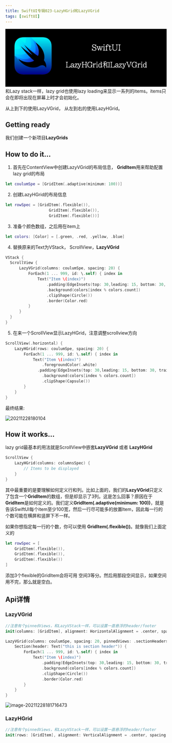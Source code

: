 ```yaml
---
title: SwiftUI专辑023-LazyHGrid和LazyVGrid
tags: [swiftUI]
---
```

![headerimg](./Header.png)
和Lazy stack一样，lazy grid也使用lazy loading来显示一系列的items。items只会在即将出现在屏幕上时才会初始化。

从上到下的使用LazyVGrid， 从左到右的使用LazyHGrid。
<!--truncate-->
## Getting ready

我们创建一个新项目**LazyGrids**

## How to do it…

1. 首先在ContentView中创建LazyVGrid的布局信息， **GridItem**用来帮助配置lazy grid的布局
```swift
let coulumSpe = [GridItem(.adaptive(minimum: 100))]
```

2. 创建LazyHGrid的布局信息

```swift
let rowSpec = [GridItem(.flexible()),
                   GridItem(.flexible()),
                   GridItem(.flexible())]
```

3. 准备个颜色数组，之后用在item上
```swift
let colors: [Color] = [.green, .red, .yellow, .blue]
```

4. 替换原来的Text为VStack， ScrollView，**LazyVGrid**
```swift
VStack {
  ScrollView {
      LazyVGrid(columns: coulumSpe, spacing: 20) {
          ForEach(1 ... 999, id: \.self) { index in
              Text("Item \(index)")
                  .padding(EdgeInsets(top: 30,leading: 15, bottom: 30, trailing: 15))
                  .background(colors[index % colors.count])
                  .clipShape(Circle())
                  .border(Color.red)
          }
      }
  }
}
```

5. 在来一个ScrollView显示LazyHGrid，注意调整scrollview方向

```swift
ScrollView(.horizontal) {
    LazyHGrid(rows: coulumSpe, spacing: 20) {
        ForEach(1 ... 999, id: \.self) { index in
            Text("Item \(index)")
                .foregroundColor(.white)
              .padding(EdgeInsets(top: 30,leading: 15, bottom: 30, trailing: 15))
                .background(colors[index % colors.count])
                .clipShape(Capsule())
        }
    }
}
```

最终结果:

![20211228180104](https://tva1.sinaimg.cn/large/008i3skNgy1gxtpcxubenj309o0jjt9q.jpg)

## How it works…

 lazy grid最基本的用法就是ScrollView中嵌套**LazyVGrid** 或者 **LazyHGrid**

```swift
ScrollView {
    LazyHGrid(columns: columnsSpec) {
        // Items to be displayed
    }
}
```

其中最重要的是要理解如何定义行和列。比如上面的，我们的**LazyVGrid**只定义了包含一个**GridItem**的数组，但是却显示了3列。这是怎么回事？原因在于**GridItem**是如何定义的。我们定义**GridItem(.adaptive(minimum: 100))**，就是告诉SwiftUI每个item至少100宽，然后一行尽可能多的放置Item，因此每一行的个数可能在横屏和竖屏下不一样。

如果你想指定每一行的个数，你可以使用 **GridItem(.flexible())**。就像我们上面定义的

```swift
let rowSpec = [
    GridItem(.flexible()),
    GridItem(.flexible()),
    GridItem(.flexible())
]
```

添加3个flexible的GridItem会将可用 空间3等分。然后用那段空间显示，如果空间用不完，那么就是空白。

## Api详情

### LazyVGrid

```swift
//注意有个pinnedViews，和LazyVStack一样，可以设置一直悬浮的header/footer
init(columns: [GridItem], alignment: HorizontalAlignment = .center, spacing: CGFloat? = nil, pinnedViews: PinnedScrollableViews = .init(), content: () -> Content)
```

```swift
LazyVGrid(columns: coulumSpe, spacing: 20, pinnedViews: .sectionHeaders) {
    Section(header: Text("this is section header")) {
        ForEach(1 ... 999, id: \.self) { index in
            Text("Item \(index)")
                .padding(EdgeInsets(top: 30,leading: 15, bottom: 30, trailing: 15))
                .background(colors[index % colors.count])
                .clipShape(Circle())
                .border(Color.red)
        }
    }
}
```

![image-20211228181716473](https://tva1.sinaimg.cn/large/008i3skNgy1gxtpsgjzngj30hg0j4abp.jpg)



### LazyHGrid

```swift
//注意有个pinnedViews，和LazyVStack一样，可以设置一直悬浮的header/footer
init(rows: [GridItem], alignment: VerticalAlignment = .center, spacing: CGFloat? = nil, pinnedViews: PinnedScrollableViews = .init(), content: () -> Content)
```

